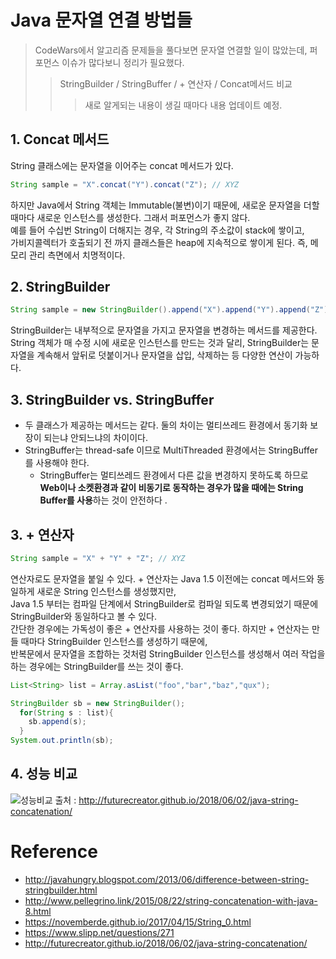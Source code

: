 # Java 문자열 연결 방법들
>CodeWars에서 알고리즘 문제들을 풀다보면 문자열 연결할 일이 많았는데, 퍼포먼스 이슈가 많다보니 정리가 필요했다.
>>StringBuilder / StringBuffer / + 연산자 / Concat메서드 비교
>>>새로 알게되는 내용이 생길 때마다 내용 업데이트 예정.


## 1. Concat 메서드
String 클래스에는 문자열을 이어주는 concat 메서드가 있다. 
~~~java
String sample = "X".concat("Y").concat("Z"); // XYZ
~~~
하지만 Java에서 String 객체는 Immutable(불변)이기 때문에, 새로운 문자열을 더할 때마다 새로운 인스턴스를 생성한다. 그래서 퍼포먼스가 좋지 않다.  
예를 들어 수십번 String이 더해지는 경우, 각 String의 주소값이 stack에 쌓이고,  
가비지콜렉터가 호출되기 전 까지 클래스들은 heap에 지속적으로 쌓이게 된다. 즉, 메모리 관리 측면에서 치명적이다.


## 2. StringBuilder
~~~java
String sample = new StringBuilder().append("X").append("Y").append("Z").toString();
~~~
StringBuilder는 내부적으로 문자열을 가지고 문자열을 변경하는 메서드를 제공한다.  
String 객체가 매 수정 시에 새로운 인스턴스를 만드는 것과 달리, StringBuilder는 문자열을 계속해서 앞뒤로 덧붙이거나 문자열을 삽입, 삭제하는 등 다양한 연산이 가능하다.

## 3. StringBuilder vs. StringBuffer
- 두 클래스가 제공하는 메서드는 같다. 둘의 차이는 멀티쓰레드 환경에서 동기화 보장이 되는냐 안되느냐의 차이이다.
- StringBuffer는 thread-safe 이므로 MultiThreaded 환경에서는 StringBuffer를 사용해야 한다.
  - StringBuffer는 멀티쓰레드 환경에서 다른 값을 변경하지 못하도록 하므로  
  **Web이나 소켓환경과 같이 비동기로 동작하는 경우가 많을 때에는 String Buffer를 사용**하는 것이 안전하다 .

## 3. + 연산자
~~~java
String sample = "X" + "Y" + "Z"; // XYZ
~~~
연산자로도 문자열을 붙일 수 있다. + 연산자는 Java 1.5 이전에는 concat 메서드와 동일하게 새로운 String 인스턴스를 생성했지만,  
Java 1.5 부터는 컴파일 단계에서 StringBuilder로 컴파일 되도록 변경되었기 때문에 StringBuilder와 동일하다고 볼 수 있다.  
간단한 경우에는 가독성이 좋은 + 연산자를 사용하는 것이 좋다. 하지만 + 연산자는 만들 때마다 StringBuilder 인스턴스를 생성하기 때문에,  
반복문에서 문자열을 조합하는 것처럼 StringBuilder 인스턴스를 생성해서 여러 작업을 하는 경우에는 StringBuilder를 쓰는 것이 좋다.
~~~java
List<String> list = Array.asList("foo","bar","baz","qux");

StringBuilder sb = new StringBuilder();
  for(String s : list){
    sb.append(s);
  }
System.out.println(sb);
~~~

## 4. 성능 비교
![성능비교](https://docs.google.com/spreadsheets/d/1dV4Pbe2_ZCsc9TDBYsN9u69a2a3xSjCAzxKR7I6fxzg/pubchart?oid=1847999196&format=image)
출처 : http://futurecreator.github.io/2018/06/02/java-string-concatenation/


# Reference
- http://javahungry.blogspot.com/2013/06/difference-between-string-stringbuilder.html
- http://www.pellegrino.link/2015/08/22/string-concatenation-with-java-8.html
- https://novemberde.github.io/2017/04/15/String_0.html
- https://www.slipp.net/questions/271
- http://futurecreator.github.io/2018/06/02/java-string-concatenation/
